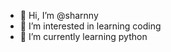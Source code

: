 - 👋 Hi, I’m @sharnny
- 👀 I’m interested in learning coding
- 🌱 I’m currently learning python

<!---
sharnny/sharnny is a ✨ special ✨ repository because its `README.md` (this file) appears on your GitHub profile.
You can click the Preview link to take a look at your changes.
--->
